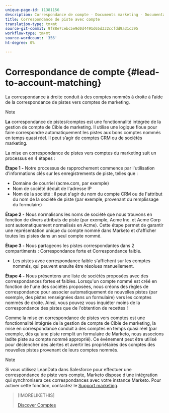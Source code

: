 ```yaml
---
unique-page-id: 11381156
description: Correspondance de compte - Documents marketing - Documentation du produit
title: Correspondance de piste avec compte
translation-type: tm+mt
source-git-commit: 9f88e7cebc5e9d0d4491d65d332ccfdd9a31c395
workflow-type: tm+mt
source-wordcount: '356'
ht-degree: 0%

---
```



# Correspondance de compte {#lead-to-account-matching}

La correspondance à droite conduit à des comptes nommés à droite à l’aide de la correspondance de pistes vers comptes de marketing.

>[!NOTE]
>
>**La** correspondance de pistes/comptes est une fonctionnalité intégrée de la gestion de compte de Cible de marketing. Il utilise une logique floue pour faire correspondre automatiquement les pistes aux bons comptes nommés en temps quasi réel. Il peut s’agir de comptes CRM ou de sociétés marketing.

La mise en correspondance de pistes vers comptes du marketing suit un processus en 4 étapes :

**Étape 1 -** Notre processus de rapprochement commence par l&#39;utilisation d&#39;informations clés sur les enregistrements de piste, telles que :

* Domaine de courriel (acme.com, par exemple)
* Nom de société déduit de l&#39;adresse IP
* Nom de la société : il peut s&#39;agir du nom du compte CRM ou de l&#39;attribut du nom de la société de piste (par exemple, provenant du remplissage du formulaire)

**Étape 2 -** Nous normalisons les noms de société que nous trouvons en fonction de divers attributs de piste (par exemple, Acme Inc. et Acme Corp sont automatiquement normalisés en Acme). Cette étape permet de garantir une représentation unique du compte nommé dans Marketo et d&#39;afficher toutes les pistes dans un seul compte nommé.

**Étape 3 -** Nous partageons les pistes correspondantes dans 2 compartiments : Correspondance forte et Correspondance faible.

* Les pistes avec correspondance faible s&#39;affichent sur les comptes nommés, qui peuvent ensuite être résolues manuellement.

**Étape 4 -** Nous présentons une liste de sociétés proposées avec des correspondances fortes et faibles. Lorsqu&#39;un compte nommé est créé en fonction de l&#39;une des sociétés proposées, nous créons des règles de correspondance pour associer automatiquement de nouvelles pistes (par exemple, des pistes renseignées dans un formulaire) vers les comptes nommés de droite. Ainsi, vous pouvez vous inquiéter moins de la correspondance des pistes que de l&#39;obtention de recettes !

Comme la mise en correspondance de pistes vers comptes est une fonctionnalité intégrée de la gestion de compte de Cible de marketing, la mise en correspondance conduit à des comptes en temps quasi réel (par exemple, dès qu&#39;une piste remplit un formulaire de Marketo, nous associons ladite piste au compte nommé approprié). Ce événement peut être utilisé pour déclencher des alertes et avertir les propriétaires des comptes des nouvelles pistes provenant de leurs comptes nommés.

>[!NOTE]
>
>Si vous utilisez LeanData dans Salesforce pour effectuer une correspondance de piste vers compte, Marketo dispose d’une intégration qui synchronisera ces correspondances avec votre instance Marketo. Pour activer cette fonction, contactez le [Support marketing](https://nation.marketo.com/t5/Support/ct-p/Support).

>[!MORELIKETHIS]
>
>[Discover Comptes](/help/marketo/product-docs/target-account-management/target/named-accounts/discover-accounts.md)
